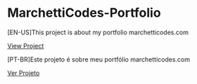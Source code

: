 # MarchettiCodes-Portfolio
<p>[EN-US]This project is about my portfolio marchetticodes.com</p>
<a href="https://matheuslmarchetti.github.io/MarchettiCodes-Portfolio/" target="_blank">View Project</a>
<p>[PT-BR]Este projeto é sobre meu portfólio marchetticodes.com</p>
<a href="https://matheuslmarchetti.github.io/MarchettiCodes-Portfolio/" target="_blank">Ver Projeto</a>
